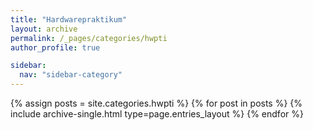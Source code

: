 ```yaml
---
title: "Hardwarepraktikum"
layout: archive
permalink: /_pages/categories/hwpti
author_profile: true

sidebar:
  nav: "sidebar-category"
---
```


{% assign posts = site.categories.hwpti %} {% for post in posts %} {% include archive-single.html type=page.entries_layout %} {% endfor %}
